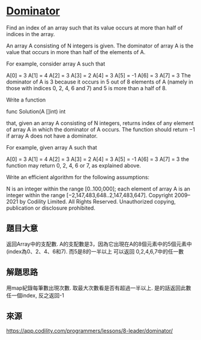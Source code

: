 # [Dominator](https://app.codility.com/programmers/lessons/8-leader/dominator/)
Find an index of an array such that its value occurs at more than half of indices in the array.

An array A consisting of N integers is given. The dominator of array A is the value that occurs in more than half of the elements of A.

For example, consider array A such that

 A[0] = 3    A[1] = 4    A[2] =  3
 A[3] = 2    A[4] = 3    A[5] = -1
 A[6] = 3    A[7] = 3
The dominator of A is 3 because it occurs in 5 out of 8 elements of A (namely in those with indices 0, 2, 4, 6 and 7) and 5 is more than a half of 8.

Write a function

func Solution(A []int) int

that, given an array A consisting of N integers, returns index of any element of array A in which the dominator of A occurs. The function should return −1 if array A does not have a dominator.

For example, given array A such that

 A[0] = 3    A[1] = 4    A[2] =  3
 A[3] = 2    A[4] = 3    A[5] = -1
 A[6] = 3    A[7] = 3
the function may return 0, 2, 4, 6 or 7, as explained above.

Write an efficient algorithm for the following assumptions:

N is an integer within the range [0..100,000];
each element of array A is an integer within the range [−2,147,483,648..2,147,483,647].
Copyright 2009–2021 by Codility Limited. All Rights Reserved. Unauthorized copying, publication or disclosure prohibited.

## 題目大意
返回Array中的支配數. A的支配數是3，因為它出現在A的8個元素中的5個元素中(index為0、2、4、6和7). 而5是8的一半以上
可以返回 0,2,4,6,7中的任一數

## 解題思路
用map紀錄每筆數出現次數. 取最大次數看是否有超過一半以上.
是的話返回此數任一個index, 反之返回-1

## 來源
https://app.codility.com/programmers/lessons/8-leader/dominator/